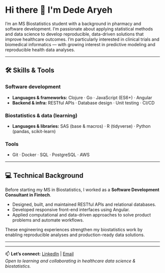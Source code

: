 # Hi there 👋 I'm Dede Aryeh
<!--
**MS Biostatistics student • Pharmacist • Software Developer**
-->

I’m an MS Biostatistics student with a background in pharmacy and software development. I’m passionate about applying statistical methods and data science to develop reproducible, data-driven solutions that improve healthcare outcomes. I’m particularly interested in clinical trials and biomedical informatics — with growing interest in predictive modeling and reproducible health data analyses.

---

## 🛠️ Skills & Tools

### Software development
- **Languages & frameworks:** Clojure · Go · JavaScript (ES6+) · Angular  
- **Backend & infra:** RESTful APIs · Database design · Unit testing · CI/CD

### Biostatistics & data (learning)
- **Languages & libraries:** SAS (base & macros) · R (tidyverse) · Python (pandas, scikit-learn)
<!--
- **Methods:** regression · survival analysis · experimental design -->

### Tools
- Git · Docker · SQL · PostgreSQL · AWS

---

## 💻 Technical Background
Before starting my MS in Biostatistics, I worked as a **Software Development Consultant in Fintech**.  
- Designed, built, and maintained RESTful APIs and relational databases.  
- Developed responsive front-end interfaces using Angular.  
- Applied computational and data-driven approaches to solve product problems and automate workflows.

These engineering experiences strengthen my biostatistics work by enabling reproducible analyses and production-ready data solutions.

---

<!--
## 📌 Featured Projects
- 🧪 [Survival Analysis Case Study](link)  
- 📊 [Nevada Public Health Data Exploration](link)  
- 💊 [Clinical Trial Data Simulation & Analysis](link)  
- 📈 [Predictive Modeling for Patient Outcomes](link)
-->

---

📫 **Let’s connect:** [LinkedIn](https://www.linkedin.com/in/dede-aryeh/) | [Email](dedearyeh200@gmail.com)  
*Open to learning and collaborating in healthcare data science & biostatistics.*

 

